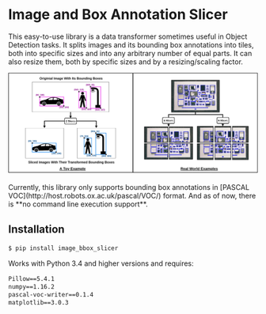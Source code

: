 # Image and Box Annotation Slicer

This easy-to-use library is a data transformer sometimes useful in Object Detection tasks. It splits images and its bounding box annotations into tiles, both into specific sizes and into any arbitrary number of equal parts. It can also resize them, both by specific sizes and by a resizing/scaling factor.

<div align="center">
<img src="img/ibs_demo.jpg" alt="Overview"  />
</div>
<br>
Currently, this library only supports bounding box annotations in [PASCAL VOC](http://host.robots.ox.ac.uk/pascal/VOC/) format. And as of now, there is **no command line execution support**.

## Installation
```python
$ pip install image_bbox_slicer
```

Works with Python 3.4 and higher versions and requires:
```
Pillow==5.4.1
numpy==1.16.2
pascal-voc-writer==0.1.4
matplotlib==3.0.3
```
